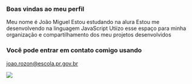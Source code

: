 
### Boas vindas ao meu perfil

Meu nome é João Miguel
Estou estudando na alura
Estou me desenvolvendo na linguagem JavaScript
Utiizo esse espaço para minha organização e compartilhamento dos meu projetos desenvolvidos

### Você pode entrar em contato comigo usando

joao.rozon@escola.pr.gov.br

![](https://media.tenor.com/PcdL9X84rpcAAAAd/pica-pau-pica-pau-indio.gif)
